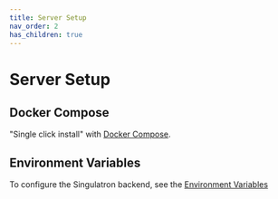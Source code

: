```yaml
---
title: Server Setup
nav_order: 2
has_children: true
---
```


# Server Setup

## Docker Compose

"Single click install" with [Docker Compose](./docker_compose.html).

## Environment Variables

To configure the Singulatron backend, see the [Environment Variables](./environment_variables.html)
